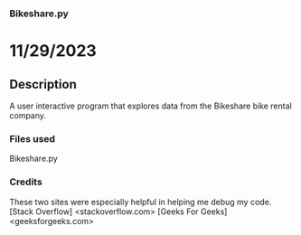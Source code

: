 

### Bikeshare.py
# 11/29/2023

## Description
A user interactive program that explores data from the Bikeshare bike rental company.

### Files used
Bikeshare.py

### Credits
These two sites were especially helpful in helping me debug my code.
[Stack Overflow] <stackoverflow.com>
[Geeks For Geeks] <geeksforgeeks.com>

